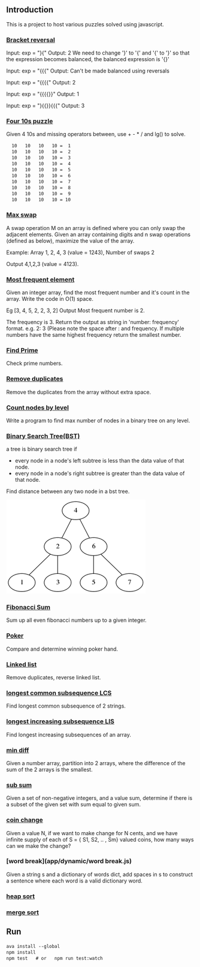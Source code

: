## Introduction

This is a project to host various puzzles solved using javascript.

### [Bracket reversal](app/puzzles/bracket_reversal.js)
Input:  exp = "}{"
Output: 2
We need to change '}' to '{' and '{' to
'}' so that the expression becomes balanced,
the balanced expression is '{}'

Input:  exp = "{{{"
Output: Can't be made balanced using reversals

Input:  exp = "{{{{"
Output: 2

Input:  exp = "{{{{}}"
Output: 1

Input:  exp = "}{{}}{{{"
Output: 3

### [Four 10s puzzle](app/four_tens/four_tens.js)
Given 4 10s and missing operators between,
use + - * / and lg() to solve.

```
  10   10   10   10 =  1
  10   10   10   10 =  2
  10   10   10   10 =  3
  10   10   10   10 =  4
  10   10   10   10 =  5
  10   10   10   10 =  6
  10   10   10   10 =  7
  10   10   10   10 =  8
  10   10   10   10 =  9
  10   10   10   10 = 10
```

### [Max swap](app/puzzles/max_swap.js)
A swap operation M on an array is defined where you can only swap the adjacent elements. Given an array containing digits and n swap operations (defined as below), maximize the value of the array.

Example: Array 1, 2, 4, 3 (value = 1243), Number of swaps 2

Output 4,1,2,3 (value = 4123).

### [Most frequent element](app/puzzles/most_freq.js)
Given an integer array, find the most frequent number and it's count in the array. Write the code in O(1) space.

Eg [3, 4, 5, 2, 2, 3, 2] Output Most frequent number is 2.

The frequency is 3. Return the output as string in 'number: frequency' format. e.g. 2: 3 (Please note the space after : and frequency. If multiple numbers have the same highest frequency return the smallest number.

### [Find Prime](app/puzzles/prime.js)
Check prime numbers.

### [Remove duplicates](app/puzzles/rm_dup.js)
Remove the duplicates from the array without extra space.

### [Count nodes by level](app/puzzles/node.js)
Write a program to find max number of nodes in a binary tree on any level.

### [Binary Search Tree(BST)](app/puzzles/bst.js)
 a tree is binary search tree if
   * every node in a node's left subtree is less than the data value of that node.
   * every node in a node's right subtree is greater than the data value of that node.

Find distance between any two node in a bst tree.

![bst image](images/bst.png)

### [Fibonacci Sum](app/puzzles/fibonacci.js)
Sum up all even fibonacci numbers up to a given integer.

### [Poker](app/puzzles/poker.js)
Compare and determine winning poker hand.

### [Linked list](app/puzzles/linked_list.js)
Remove duplicates, reverse linked list.

### [longest common subsequence LCS](app/dynamic/lcs.js)
Find longest common subsequence of 2 strings.

### [longest increasing subsequence LIS](app/dynamic/lis.js)
Find longest increasing subsequences of an array.

### [min diff](app/dynamic/min_diff.js)
Given a number array, partition into 2 arrays, where the difference of the sum of the 2 arrays is the smallest.

### [sub sum](app/dynamic/sub_sum.js)
Given a set of non-negative integers, and a value sum, determine if there is a subset of the given set with sum equal to given sum.

### [coin change](app/dynamic/coin_change.js)
Given a value N, if we want to make change for N cents, and we have infinite supply of each of S = { S1, S2, .. , Sm} valued coins, how many ways can we make the change?

### [word break](app/dynamic/word break.js)
Given a string s and a dictionary of words dict, add spaces in s to construct
 a sentence where each word is a valid dictionary word.

### [heap sort](app/sort/heap_sort.js)

### [merge sort](app/sort/merge_sort.js)



## Run
```
ava install --global
npm install
npm test   # or   npm run test:watch
```
